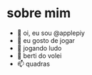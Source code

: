 # sobre mim

- 👋 oi, eu sou @applepiy
- 👀 eu gosto de jogar
- 🌱 jogando ludo
- 💞️ berti do volei 
- 📫 quadras

<!---
applepiy/applepiy is a ✨ special ✨ repository because its `README.md` (this file) appears on your GitHub profile.
You can click the Preview link to take a look at your changes.
--->

